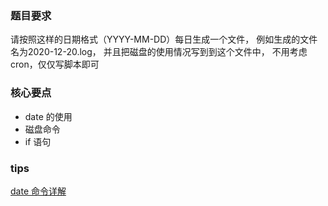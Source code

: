 ### 题目要求
请按照这样的日期格式（YYYY-MM-DD）每日生成一个文件， 例如生成的文件名为2020-12-20.log， 并且把磁盘的使用情况写到到这个文件中， 不用考虑cron，仅仅写脚本即可

### 核心要点
- date 的使用
- 磁盘命令
- if 语句

### tips 

[date 命令详解](https://blog.csdn.net/runming918/article/details/7223520)